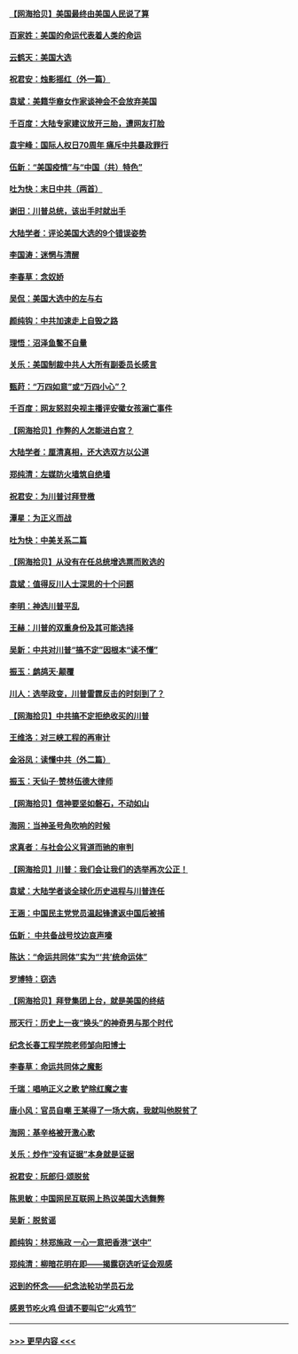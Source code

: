 #### [【网海拾贝】美国最终由美国人民说了算](../pages/nsc993/n12617255.md?t=12140602) 
#### [百家姓：美国的命运代表着人类的命运](../pages/nsc993/n12615838.md?t=12140602) 
#### [云鹤天：美国大选](../pages/nsc993/n12615994.md?t=12140602) 
#### [祝君安：烛影摇红（外一篇）](../pages/nsc993/n12615975.md?t=12140602) 
#### [袁斌：美籍华裔女作家谈神会不会放弃美国](../pages/nsc993/n12615263.md?t=12140602) 
#### [千百度：大陆专家建议放开三胎，遭网友打脸](../pages/nsc993/n12614456.md?t=12140602) 
#### [袁宇峰：国际人权日70周年 痛斥中共暴政罪行](../pages/nsc993/n12611965.md?t=12140602) 
#### [伍新：“美国疫情”与“中国（共）特色”](../pages/nsc993/n12611463.md?t=12140602) 
#### [吐为快：末日中共（两首）](../pages/nsc993/n12611461.md?t=12140602) 
#### [谢田：川普总统，该出手时就出手](../pages/nsc993/n12610905.md?t=12140602) 
#### [大陆学者：评论美国大选的9个错误姿势](../pages/nsc993/n12609586.md?t=12140602) 
#### [李国涛：迷惘与清醒](../pages/nsc993/n12607532.md?t=12140602) 
#### [李春草：念奴娇](../pages/nsc993/n12607083.md?t=12140602) 
#### [吴侃：美国大选中的左与右](../pages/nsc993/n12607054.md?t=12140602) 
#### [颜纯钩：中共加速走上自毁之路](../pages/nsc993/n12606473.md?t=12140602) 
#### [理悟：沼泽鱼鳖不自量](../pages/nsc993/n12606454.md?t=12140602) 
#### [关乐：美国制裁中共人大所有副委员长感言](../pages/nsc993/n12606442.md?t=12140602) 
#### [甄莳：“万四如意”或“万四小心”？](../pages/nsc993/n12606091.md?t=12140602) 
#### [千百度：网友怒怼央视主播评安徽女孩溺亡事件](../pages/nsc993/n12605370.md?t=12140602) 
#### [【网海拾贝】作弊的人怎能进白宫？](../pages/nsc993/n12603546.md?t=12140602) 
#### [大陆学者：厘清真相，还大选双方以公道](../pages/nsc993/n12603475.md?t=12140602) 
#### [郑纯清：左媒防火墙筑自绝墙](../pages/nsc993/n12602226.md?t=12140602) 
#### [祝君安：为川普讨拜登檄](../pages/nsc993/n12602199.md?t=12140602) 
#### [潭星：为正义而战](../pages/nsc993/n12600926.md?t=12140602) 
#### [吐为快：中美关系二篇](../pages/nsc993/n12600908.md?t=12140602) 
#### [【网海拾贝】从没有在任总统增选票而败选的](../pages/nsc993/n12600435.md?t=12140602) 
#### [袁斌：值得反川人士深思的十个问题](../pages/nsc993/n12600332.md?t=12140602) 
#### [李明：神选川普平乱](../pages/nsc993/n12599751.md?t=12140602) 
#### [王赫：川普的双重身份及其可能选择](../pages/nsc993/n12599723.md?t=12140602) 
#### [吴新：中共对川普“搞不定”因根本“读不懂”](../pages/nsc993/n12599502.md?t=12140602) 
#### [振玉：鹧鸪天‧颠覆](../pages/nsc993/n12599494.md?t=12140602) 
#### [川人：选举政变，川普雷霆反击的时刻到了？](../pages/nsc993/n12599291.md?t=12140602) 
#### [【网海拾贝】中共搞不定拒绝收买的川普](../pages/nsc993/n12598955.md?t=12140602) 
#### [王维洛：对三峡工程的再审计](../pages/nsc993/n12598436.md?t=12140602) 
#### [金浴凤：读懂中共（外二篇）](../pages/nsc993/n12597943.md?t=12140602) 
#### [振玉：天仙子‧赞林伍德大律师](../pages/nsc993/n12597929.md?t=12140602) 
#### [【网海拾贝】信神要坚如磐石，不动如山](../pages/nsc993/n12597901.md?t=12140602) 
#### [海网：当神圣号角吹响的时候](../pages/nsc993/n12595891.md?t=12140602) 
#### [求真者：与社会公义背道而驰的审判](../pages/nsc993/n12595868.md?t=12140602) 
#### [【网海拾贝】川普：我们会让我们的选举再次公正！](../pages/nsc993/n12594930.md?t=12140602) 
#### [袁斌：大陆学者谈全球化历史进程与川普连任](../pages/nsc993/n12594690.md?t=12140602) 
#### [王涵：中国民主党党员温起锋遣返中国后被捕](../pages/nsc993/n12594540.md?t=12140602) 
#### [伍新： 中共备战号坟边哀声嚎](../pages/nsc993/n12593086.md?t=12140602) 
#### [陈达：“命运共同体”实为“‘共’统命运体”](../pages/nsc993/n12590865.md?t=12140602) 
#### [罗博特：窃选](../pages/nsc993/n12590619.md?t=12140602) 
#### [【网海拾贝】拜登集团上台，就是美国的终结](../pages/nsc993/n12589725.md?t=12140602) 
#### [邢天行：历史上一夜“换头”的神奇男与那个时代](../pages/nsc993/n12589424.md?t=12140602) 
#### [纪念长春工程学院老师邹向阳博士](../pages/nsc993/n12585390.md?t=12140602) 
#### [李春草：命运共同体之魔影](../pages/nsc993/n12585026.md?t=12140602) 
#### [千瑞：唱响正义之歌 铲除红魔之害](../pages/nsc993/n12585002.md?t=12140602) 
#### [唐小风：官员自嘲 王某得了一场大病，我就叫他脱贫了](../pages/nsc993/n12584981.md?t=12140602) 
#### [海网：基辛格被开激心歌](../pages/nsc993/n12584946.md?t=12140602) 
#### [关乐：炒作“没有证据”本身就是证据](../pages/nsc993/n12583146.md?t=12140602) 
#### [祝君安：阮郎归‧颂脱贫](../pages/nsc993/n12583119.md?t=12140602) 
#### [陈思敏：中国网民互联网上热议美国大选舞弊](../pages/nsc993/n12582845.md?t=12140602) 
#### [吴新：脱贫谣](../pages/nsc993/n12580839.md?t=12140602) 
#### [颜纯钩：林郑施政 一心一意把香港“送中”](../pages/nsc993/n12580805.md?t=12140602) 
#### [郑纯清：柳暗花明在即——揭露窃选听证会观感](../pages/nsc993/n12580795.md?t=12140602) 
#### [迟到的怀念——纪念法轮功学员石龙](../pages/nsc993/n12580245.md?t=12140602) 
#### [感恩节吃火鸡  但请不要叫它“火鸡节”](../pages/nsc993/n12580252.md?t=12140602) 

----
#### [ >>> 更早内容 <<< ](../indexes/nsc993-earlier.md)
